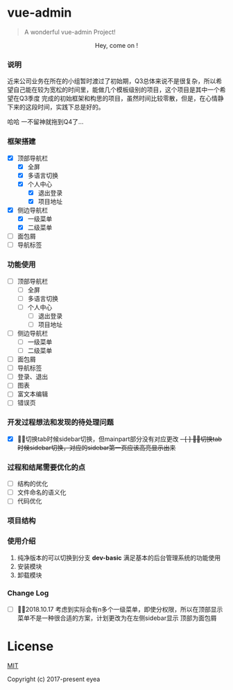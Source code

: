 # vue-admin

> A wonderful vue-admin Project!

<p align="center">
  Hey, come on !
</p>

### 说明
近来公司业务在所在的小组暂时渡过了初始期，Q3总体来说不是很复杂，所以希望自己能在较为宽松的时间里，能做几个模板级别的项目，这个项目是其中一个希望在Q3季度
完成的初始框架和构思的项目，虽然时间比较零散，但是，在心情静下来的这段时间，实践下总是好的。

哈哈 一不留神就拖到Q4了...

### 框架搭建
- [x] 顶部导航栏
  - [x] 全屏
  - [x] 多语言切换
  - [x] 个人中心
    - [x] 退出登录
    - [x] 项目地址
- [x] 侧边导航栏
  - [x] 一级菜单
  - [x] 二级菜单
- [ ] 面包屑
- [ ] 导航标签

### 功能使用
- [ ] 顶部导航栏
  - [ ] 全屏
  - [ ] 多语言切换
  - [ ] 个人中心
    - [ ] 退出登录
    - [ ] 项目地址
- [ ] 侧边导航栏
  - [ ] 一级菜单
  - [ ] 二级菜单
- [ ] 面包屑
- [ ] 导航标签
- [ ] 登录、退出
- [ ] 图表
- [ ] 富文本编辑
- [ ] 错误页

### 开发过程想法和发现的待处理问题
- [x] 切换tab时候sidebar切换，但mainpart部分没有对应更改
~~- [ ] 切换tab时候sidebar切换，对应的sidebar第一页应该高亮显示出来~~


### 过程和结尾需要优化的点
- [ ] 结构的优化
- [ ] 文件命名的语义化
- [ ] 代码优化

### 项目结构



### 使用介绍

1. 纯净版本的可以切换到分支 __dev-basic__ 满足基本的后台管理系统的功能使用
2. 安装模块
3. 卸载模块


### Change Log
- [ ] 2018.10.17 考虑到实际会有n多个一级菜单，即使分权限，所以在顶部显示菜单不是一种很合适的方案，计划更改为在左侧sidebar显示 顶部为面包屑


# License

[MIT](https://github.com/sayabc/admin-vue-element/blob/master/LICENSE)

Copyright (c) 2017-present eyea
